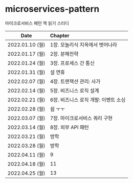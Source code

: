 # microservices-pattern
마이크로서비스 패턴 책 읽기 스터디

|Date|Chapter|
|:--:|:--|
|2022.01.10 (월)|1장. 모놀리식 지옥에서 벗어나라|
|2022.01.17 (월)|2장. 분해전략|
|2022.01.24 (월)|3장. 프로세스 간 통신|
|2022.01.31 (월)|설 연휴|
|2022.02.07 (월)|4장. 트랜잭션 관리: 사가|
|2022.02.14 (월)|5장. 비즈니스 로직 설계|
|2022.02.21 (월)|6장. 비즈니스 로직 개발: 이벤트 소싱|
|2022.02.28 (월)|쉼 ㅜㅜ|
|2022.03.07 (월)|7장. 마이크로서비스 쿼리 구현|
|2022.03.14 (월)|8장. 외부 API 패턴|
|2022.03.21 (월)|방학|
|2022.03.28 (월)|방학|
|2022.04.11 (월)|9|
|2022.04.18 (월)|11|
|2022.04.25 (월)|13|
